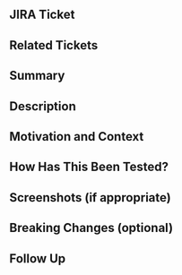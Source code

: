 ## JIRA Ticket

<!-- Please include the primary JIRA ticket reference (e.g., PROJECT-123). -->

## Related Tickets

<!-- List any related tickets, issues, or PRs (e.g., PROJECT-456, #94, etc.). -->

## Summary

<!-- Provide a brief summary of the changes introduced by this pull request. -->

## Description

<!-- Describe the changes in detail. -->

## Motivation and Context

<!-- Why was this change made? Is there a related issue? -->

## How Has This Been Tested?

<!-- Describe how you tested your changes (e.g., locally, unit tests, manual testing). -->

## Screenshots (if appropriate)

<!-- If there are UI changes, please add screenshots here. -->

## Breaking Changes (optional)

<!-- Describe any breaking changes introduced by this PR, or write "None". -->

## Follow Up

<!-- Describe any follow-up tasks, next steps, or related work that should be addressed after this PR. -->
